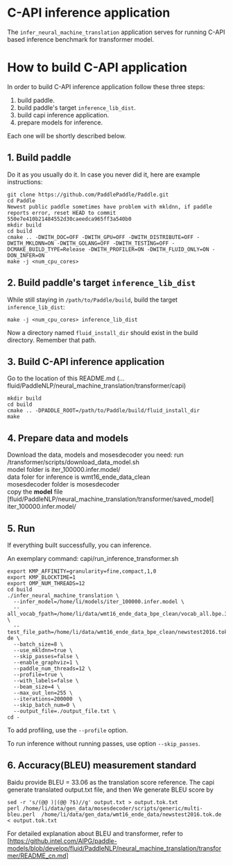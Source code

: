 # C-API inference application
The `infer_neural_machine_translation` application serves for running C-API based
inference benchmark for transformer model.

# How to build C-API application
In order to build C-API inference application follow these three steps:
1. build paddle.
2. build paddle's target `inference_lib_dist`.
3. build capi inference application.
4. prepare models for inference.

Each one will be shortly described below.
## 1. Build paddle
Do it as you usually do it. In case you never did it, here are example instructions:
```
git clone https://github.com/PaddlePaddle/Paddle.git
cd Paddle 
Newest public paddle sometimes have problem with mkldnn, if paddle reports error, reset HEAD to commit 550e7e410b21484552d30caeedca965ff3a540b0
mkdir build
cd build
cmake .. -DWITH_DOC=OFF -DWITH_GPU=OFF -DWITH_DISTRIBUTE=OFF -DWITH_MKLDNN=ON -DWITH_GOLANG=OFF -DWITH_TESTING=OFF -DCMAKE_BUILD_TYPE=Release -DWITH_PROFILER=ON -DWITH_FLUID_ONLY=ON -DON_INFER=ON
make -j <num_cpu_cores>
```
## 2. Build paddle's target `inference_lib_dist`
While still staying in `/path/to/Paddle/build`, build the target `inference_lib_dist`:
```
make -j <num_cpu_cores> inference_lib_dist
```
Now a directory named `fluid_install_dir` should exist in the build directory.
Remember that path.

## 3. Build C-API inference application
Go to the location of this README.md (... fluid/PaddleNLP/neural_machine_translation/transformer/capi)
```
mkdir build
cd build
cmake .. -DPADDLE_ROOT=/path/to/Paddle/build/fluid_install_dir
make
```

## 4. Prepare data and models
Download the data, models and mosesdecoder you need:
run /transformer/scripts/download_data_model.sh  
model folder is iter_100000.infer.model/   
data foler for inference is wmt16_ende_data_clean  
mosesdecoder folder is mosesdecoder  
copy the __model__ file [fluid/PaddleNLP/neural_machine_translation/transformer/saved_model] iter_100000.infer.model/ 

## 5. Run
If everything built successfully, you can inference.

An exemplary command: capi/run_inference_transformer.sh
```
export KMP_AFFINITY=granularity=fine,compact,1,0
export KMP_BLOCKTIME=1
export OMP_NUM_THREADS=12
cd build
./infer_neural_machine_translation \
  --infer_model=/home/li/models/iter_100000.infer.model \
  --all_vocab_fpath=/home/li/data/wmt16_ende_data_bpe_clean/vocab_all.bpe.32000 \
  --test_file_path=/home/li/data/wmt16_ende_data_bpe_clean/newstest2016.tok.bpe.32000.en-de \
  --batch_size=8 \
  --use_mkldnn=true \
  --skip_passes=false \
  --enable_graphviz=1 \
  --paddle_num_threads=12 \
  --profile=true \
  --with_labels=false \
  --beam_size=4 \
  --max_out_len=255 \
  --iterations=200000  \
  --skip_batch_num=0 \
  --output_file=./output_file.txt \
cd -
```
To add profiling, use the `--profile` option.

To run inference without running passes, use option `--skip_passes`.


## 6. Accuracy(BLEU) measurement standard
Baidu provide BLEU = 33.06 as the translation score reference. The capi generate translated output.txt file, and then We generate BLEU score by  
```
sed -r 's/(@@ )|(@@ ?$)//g' output.txt > output.tok.txt
perl /home/li/data/gen_data/mosesdecoder/scripts/generic/multi-bleu.perl  /home/li/data/gen_data/wmt16_ende_data/newstest2016.tok.de < output.tok.txt
```
For detailed explanation about BLEU and transformer, refer to [https://github.intel.com/AIPG/paddle-models/blob/develop/fluid/PaddleNLP/neural_machine_translation/transformer/README_cn.md]



